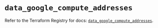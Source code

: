 # `data_google_compute_addresses`

Refer to the Terraform Registry for docs: [`data_google_compute_addresses`](https://registry.terraform.io/providers/hashicorp/google/5.17.0/docs/data-sources/compute_addresses).
